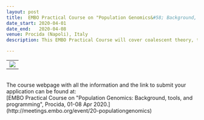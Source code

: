 ```yaml
---
layout: post
title:  EMBO Practical Course on "Population Genomics&#58; Background, tools, and programming" <font color='green'>[open]</font>
date_start: 2020-04-01
date_end:   2020-04-08
venue: Procida (Napoli), Italy
description: This EMBO Practical Course will cover coalescent theory, the effect of demography in space and time, genetic clustering, the detection and quantification of admixture and selection. Lectures on these topics will be complemented by hands-on computer practicals introducing a wide range of software packages, both in R and Python. This course is aimed at evolutionary biologists who already have basic bioinformatics skills. A main criterion for selection will be how much a candidate can benefit from the course.

---
```


<table border="0" width="700">
<tr>
	<td><a href="http://meetings.embo.org/event/20-populationgenomics"><img src="../../../img/Logo_PopGen_course.jpg"></a>
	</td>	
</tr>
</table>

<br>
The course webpage with all the information and the link to submit your application can be found at:<br>
[EMBO Practical Course on "Population Genomics&#58; Background, tools, and programming", Procida, 01-08 Apr 2020.](http://meetings.embo.org/event/20-populationgenomics)
<br>